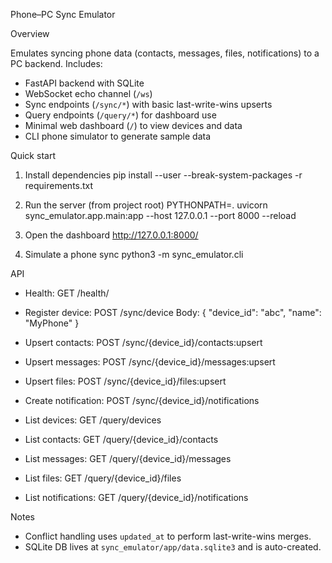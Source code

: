 Phone–PC Sync Emulator

Overview

Emulates syncing phone data (contacts, messages, files, notifications) to a PC 
backend. Includes:

- FastAPI backend with SQLite
- WebSocket echo channel (`/ws`)
- Sync endpoints (`/sync/*`) with basic last-write-wins upserts
- Query endpoints (`/query/*`) for dashboard use
- Minimal web dashboard (`/`) to view devices and data
- CLI phone simulator to generate sample data

Quick start

1) Install dependencies
   pip install --user --break-system-packages -r requirements.txt

2) Run the server (from project root)
   PYTHONPATH=. uvicorn sync_emulator.app.main:app --host 127.0.0.1 --port 8000 --reload

3) Open the dashboard
   http://127.0.0.1:8000/

4) Simulate a phone sync
   python3 -m sync_emulator.cli

API

- Health: GET /health/
- Register device: POST /sync/device
  Body: { "device_id": "abc", "name": "MyPhone" }
- Upsert contacts: POST /sync/{device_id}/contacts:upsert
- Upsert messages: POST /sync/{device_id}/messages:upsert
- Upsert files: POST /sync/{device_id}/files:upsert
- Create notification: POST /sync/{device_id}/notifications

- List devices: GET /query/devices
- List contacts: GET /query/{device_id}/contacts
- List messages: GET /query/{device_id}/messages
- List files: GET /query/{device_id}/files
- List notifications: GET /query/{device_id}/notifications

Notes

- Conflict handling uses `updated_at` to perform last-write-wins merges.
- SQLite DB lives at `sync_emulator/app/data.sqlite3` and is auto-created.
